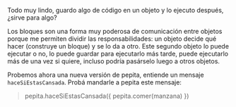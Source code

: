 Todo muy lindo, guardo algo de código en un objeto y lo ejecuto después, ¿sirve para algo?

Los bloques son una forma muy poderosa de comunicación entre objetos porque me permiten dividir las responsabilidades: un objeto decide qué hacer (construye un bloque) y se lo da a otro. Este segundo objeto lo puede ejecutar o no, lo puede guardar para ejecutarlo más tarde, puede ejecutarlo más de una vez si quiere, incluso podría pasárselo luego a otros objetos.

Probemos ahora una nueva versión de pepita, entiende un mensaje `haceSiEstasCansada`. Probá mandarle a pepita este mensaje:

> pepita.haceSiEstasCansada({ pepita.comer(manzana) })

